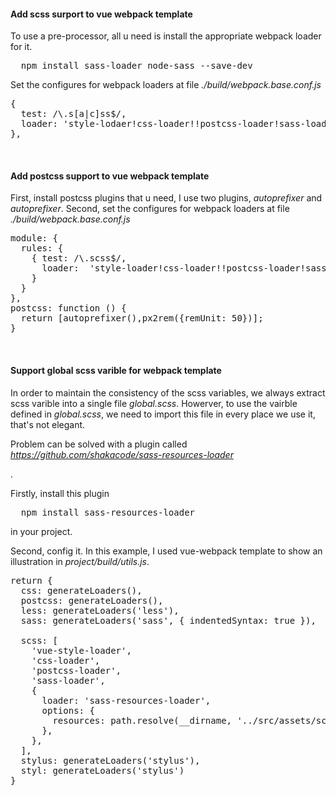 <h4>Add scss surport to vue webpack template</h4>
To use a pre-processor, all u need is install the appropriate webpack loader for it.
<pre>
  npm install sass-loader node-sass --save-dev
</pre>
Set the configures for webpack loaders at file <i>./build/webpack.base.conf.js</i>
<pre>
{
  test: /\.s[a|c]ss$/,
  loader: 'style-lodaer!css-loader!!postcss-loader!sass-loader',
},
</pre>
<br>

<h4>Add postcss support to vue webpack template</h4>
First, install postcss plugins that u need, I use two plugins, <i>autoprefixer</i> and <i>autoprefixer</i>.
Second, set the configures for webpack loaders at file  <i>./build/webpack.base.conf.js</i>
<pre>
module: {
  rules: {
    { test: /\.scss$/, 
      loader:  'style-loader!css-loader!!postcss-loader!sass-loader'
    }
  }
},
postcss: function () {
  return [autoprefixer(),px2rem({remUnit: 50})];
}
</pre>
<br>

<h4>Support global scss varible for webpack template</h4>
<p>In order to maintain the consistency of the scss variables, we always extract scss varible into a single file <i>global.scss</i>. Howerver, to use the vairble defined in <i>global.scss</i>, we need to import this file in every place we use it, that's not elegant.</p>
<p>Problem can be solved with a plugin called <i><a href="sass-resources-loader">https://github.com/shakacode/sass-resources-loader</a></i></p>.
<p>Firstly, install this plugin</p>
<pre>
  npm install sass-resources-loader
</pre>
in your project.
<p>Second, config it. In this example, I used vue-webpack template to show an illustration in <i>project/build/utils.js</i>.</p>
<pre>
return {
  css: generateLoaders(),
  postcss: generateLoaders(),
  less: generateLoaders('less'),
  sass: generateLoaders('sass', { indentedSyntax: true }),
  <!-- configures -->
  scss: [
    'vue-style-loader',
    'css-loader',
    'postcss-loader',
    'sass-loader',
    {
      loader: 'sass-resources-loader',
      options: {
        resources: path.resolve(__dirname, '../src/assets/scss/global.scss'),
      },
    },
  ],
  stylus: generateLoaders('stylus'),
  styl: generateLoaders('stylus')
}
</pre>
